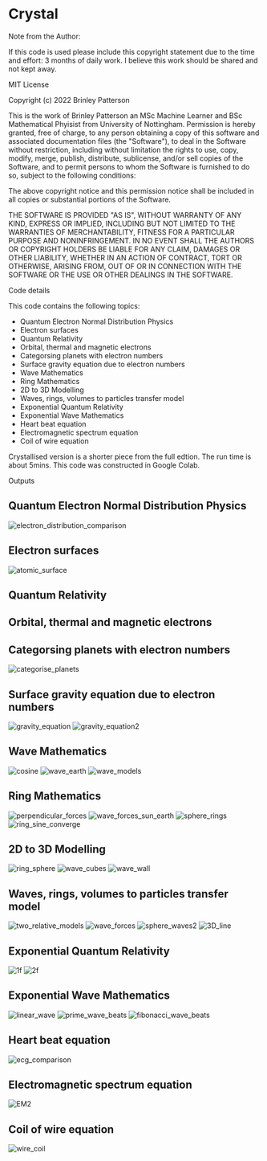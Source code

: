 # Crystal

Note from the Author:

If this code is used please include this copyright statement due to the time 
and effort: 3 months of daily work. I believe this work should be 
shared and not kept away. 

MIT License

Copyright (c) 2022 Brinley Patterson


This is the work of Brinley Patterson an MSc Machine Learner and 
BSc Mathematical Phyisist from University of Nottingham. Permission is hereby 
granted, free of charge, to any person obtaining a copy of this software and 
associated documentation files (the "Software"), to deal in the Software 
without restriction, including without limitation the rights to use, copy, 
modify, merge, publish, distribute, sublicense, and/or sell copies of the 
Software, and to permit persons to whom the Software is furnished to do so, 
subject to the following conditions:

The above copyright notice and this permission notice shall be included in all
copies or substantial portions of the Software.

THE SOFTWARE IS PROVIDED "AS IS", WITHOUT WARRANTY OF ANY KIND, EXPRESS OR
IMPLIED, INCLUDING BUT NOT LIMITED TO THE WARRANTIES OF MERCHANTABILITY,
FITNESS FOR A PARTICULAR PURPOSE AND NONINFRINGEMENT. IN NO EVENT SHALL THE
AUTHORS OR COPYRIGHT HOLDERS BE LIABLE FOR ANY CLAIM, DAMAGES OR OTHER
LIABILITY, WHETHER IN AN ACTION OF CONTRACT, TORT OR OTHERWISE, ARISING FROM,
OUT OF OR IN CONNECTION WITH THE SOFTWARE OR THE USE OR OTHER DEALINGS IN THE
SOFTWARE.


Code details

This code contains the following topics:

- Quantum Electron Normal Distribution Physics
- Electron surfaces
- Quantum Relativity
- Orbital, thermal and magnetic electrons
- Categorsing planets with electron numbers
- Surface gravity equation due to electron numbers
- Wave Mathematics
- Ring Mathematics
- 2D to 3D Modelling
- Waves, rings, volumes to particles transfer model
- Exponential Quantum Relativity
- Exponential Wave Mathematics
- Heart beat equation
- Electromagnetic spectrum equation
- Coil of wire equation

Crystallised version is a shorter piece from the full edtion. The run time is 
about 5mins. This code was constructed in Google Colab.

Outputs

## Quantum Electron Normal Distribution Physics
![electron_distribution_comparison](https://user-images.githubusercontent.com/94605936/154582512-24320279-0db6-45c4-9fee-216c509c7829.png)

## Electron surfaces
![atomic_surface](https://user-images.githubusercontent.com/94605936/154582388-aed8e960-3cd6-4518-b690-6bb6e915889c.png)

## Quantum Relativity

## Orbital, thermal and magnetic electrons

## Categorsing planets with electron numbers
![categorise_planets](https://user-images.githubusercontent.com/94605936/154582540-4b8c6191-1692-474b-b7b4-d87177317575.png)

## Surface gravity equation due to electron numbers
![gravity_equation](https://user-images.githubusercontent.com/94605936/154582577-f0e7f028-9868-4367-9867-405357d4dd28.png)
![gravity_equation2](https://user-images.githubusercontent.com/94605936/154582589-76ae030b-861e-43a4-af5e-9d16369566c5.png)

## Wave Mathematics
![cosine](https://user-images.githubusercontent.com/94605936/154582651-4372314f-49d7-46ac-af72-3d6fc3d5ca4d.png)
![wave_earth](https://user-images.githubusercontent.com/94605936/154583109-ac27adf5-72b8-4fcd-8a01-0ae935d27da5.png)
![wave_models](https://user-images.githubusercontent.com/94605936/154583127-32eda54e-b945-497a-bf17-fe0895ed4249.png)

## Ring Mathematics
![perpendicular_forces](https://user-images.githubusercontent.com/94605936/154582666-3ba72249-59d3-425d-aa2d-8e678faceb85.png)
![wave_forces_sun_earth](https://user-images.githubusercontent.com/94605936/154583154-7303edd7-c9c7-43f0-90a0-b2f39f2d8ade.png)
![sphere_rings](https://user-images.githubusercontent.com/94605936/154583190-8b340c17-d5b9-4885-b8d6-5a2e019f3f7a.png)
![ring_sine_converge](https://user-images.githubusercontent.com/94605936/154583262-28b52d6e-b2b4-4463-a9ee-9185425ff502.png)

## 2D to 3D Modelling
![ring_sphere](https://user-images.githubusercontent.com/94605936/154582692-1c5e7cc4-0b75-4310-a97c-6d8638b51f8b.png)
![wave_cubes](https://user-images.githubusercontent.com/94605936/154582797-9b6e8534-2784-47a1-85d8-795e33e3267c.png)
![wave_wall](https://user-images.githubusercontent.com/94605936/154582812-a04e357c-68e5-4d26-b796-9eebedeba2ab.png)

## Waves, rings, volumes to particles transfer model
![two_relative_models](https://user-images.githubusercontent.com/94605936/154582716-81e942b6-c6ff-46a6-aa6f-2a63dc56e35c.png)
![wave_forces](https://user-images.githubusercontent.com/94605936/154582741-c653ed06-967f-4552-b417-f2195c864fd2.png)
![sphere_waves2](https://user-images.githubusercontent.com/94605936/154582763-1fcbfd9d-e5d6-4ef8-863b-07670ca06d73.png)
![3D_line](https://user-images.githubusercontent.com/94605936/154583050-cb57e90c-5fbd-44b6-afac-7f9e2db2af17.png)

## Exponential Quantum Relativity
![1f](https://user-images.githubusercontent.com/94605936/154583324-6fb72ed6-57f9-4f2d-9195-4b987c4b2f03.png)
![2f](https://user-images.githubusercontent.com/94605936/154583331-f4449615-e5c2-445f-99d9-e0a44b67bf6c.png)

## Exponential Wave Mathematics
![linear_wave](https://user-images.githubusercontent.com/94605936/154582944-e4cb00c0-e5b2-4633-9978-83b56f3ae4a3.png)
![prime_wave_beats](https://user-images.githubusercontent.com/94605936/154582951-7561e60a-b6cf-45b1-9393-170c79ac0314.png)
![fibonacci_wave_beats](https://user-images.githubusercontent.com/94605936/154583013-3f456792-b775-47bf-a27f-6837cdd3da83.png)

## Heart beat equation
![ecg_comparison](https://user-images.githubusercontent.com/94605936/154582849-5f347f7d-5540-494a-92d9-e2ec9dcb84e1.png)

## Electromagnetic spectrum equation
![EM2](https://user-images.githubusercontent.com/94605936/154582862-1b71520a-fc20-4442-a3ea-10febf5e0d9f.png)

## Coil of wire equation
![wire_coil](https://user-images.githubusercontent.com/94605936/154582877-846e1d38-4ac7-4a10-9ea9-4cd3e6d87219.png)
